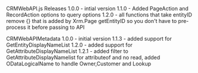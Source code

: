 CRMWebAPI.js Releases
1.0.0
    - intial version
1.1.0 
    - Added PageAction and RecordAction options to query options
1.2.0
	- all functions that take entityID remove {} that is added by Xrm.Page getEntityID so you don't have to pre-process it before passing to API
	
CRMWebAPIMetadata
1.0.0 
	- initial version
1.1.3
    - added support for GetEntityDisplayNameList
1.2.0
	- added support for GetAttributeDisplayNameList
1.2.1
 	- added filter to GetAttributeDisplayNamelist for attributeof and no read, added ODataLogicalName to handle Owner,Customer and Lookup